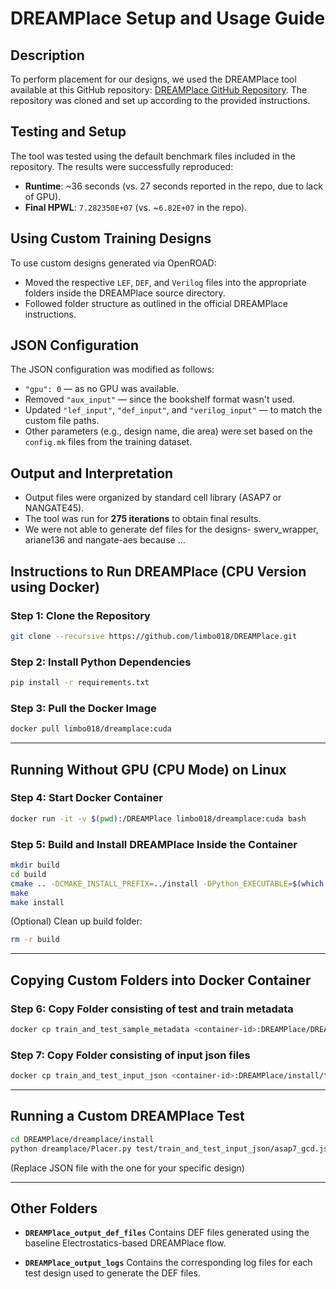 # DREAMPlace Setup and Usage Guide

## Description

To perform placement for our designs, we used the DREAMPlace tool available at this GitHub repository: [DREAMPlace GitHub Repository](https://github.com/limbo018/DREAMPlace). The repository was cloned and set up according to the provided instructions.

## Testing and Setup

The tool was tested using the default benchmark files included in the repository. The results were successfully reproduced:

- **Runtime**: ~36 seconds (vs. 27 seconds reported in the repo, due to lack of GPU).
- **Final HPWL**: `7.282350E+07` (vs. ~`6.82E+07` in the repo).

## Using Custom Training Designs

To use custom designs generated via OpenROAD:

- Moved the respective `LEF`, `DEF`, and `Verilog` files into the appropriate folders inside the DREAMPlace source directory.
- Followed folder structure as outlined in the official DREAMPlace instructions.

## JSON Configuration

The JSON configuration was modified as follows:

- `"gpu": 0` — as no GPU was available.
- Removed `"aux_input"` — since the bookshelf format wasn't used.
- Updated `"lef_input"`, `"def_input"`, and `"verilog_input"` — to match the custom file paths.
- Other parameters (e.g., design name, die area) were set based on the `config.mk` files from the training dataset.

## Output and Interpretation

- Output files were organized by standard cell library (ASAP7 or NANGATE45).
- The tool was run for **275 iterations** to obtain final results.
- We were not able to generate def files for the designs- swerv_wrapper, ariane136 and nangate-aes because ...

## Instructions to Run DREAMPlace (CPU Version using Docker)

### Step 1: Clone the Repository

```bash
git clone --recursive https://github.com/limbo018/DREAMPlace.git
```

### Step 2: Install Python Dependencies

```bash
pip install -r requirements.txt
```

### Step 3: Pull the Docker Image

```bash
docker pull limbo018/dreamplace:cuda
```

---

## Running Without GPU (CPU Mode) on Linux

### Step 4: Start Docker Container

```bash
docker run -it -v $(pwd):/DREAMPlace limbo018/dreamplace:cuda bash
```

### Step 5: Build and Install DREAMPlace Inside the Container

```bash
mkdir build
cd build
cmake .. -DCMAKE_INSTALL_PREFIX=../install -DPython_EXECUTABLE=$(which python)
make
make install
```

(Optional) Clean up build folder:

```bash
rm -r build
```

---

## Copying Custom Folders into Docker Container

### Step 6: Copy Folder consisting of test and train metadata

```bash
docker cp train_and_test_sample_metadata <container-id>:DREAMPlace/DREAMPlace/install/train_and_test_sample_metadata
```

### Step 7: Copy Folder consisting of input json files 

```bash
docker cp train_and_test_input_json <container-id>:DREAMPlace/install/test/train_and_test_input_json
```

---

## Running a Custom DREAMPlace Test

```bash
cd DREAMPlace/dreamplace/install
python dreamplace/Placer.py test/train_and_test_input_json/asap7_gcd.json
```

(Replace JSON file with the one for your specific design)

---

## Other Folders

- **`DREAMPlace_output_def_files`**
  Contains DEF files generated using the baseline Electrostatics-based DREAMPlace flow.

- **`DREAMPlace_output_logs`**
  Contains the corresponding log files for each test design used to generate the DEF files.




